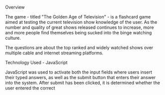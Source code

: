 Overview

The game - titled "The Golden Age of Television" - is a flashcard game aimed at testing the current television show knowledge of the user. As the number and quality of great shows released continues to increase, more and more people find themselves being sucked into the binge watching culture.

The questions are about the top ranked and widely watched shows over multiple cable and internet streaming platforms.


Technology Used - JavaScript

JavaScript was used to activate both the input fields where users insert their typed answers, as well as the submit button that enters their answer into the system. After submit has been clicked, it is determined whether the user entered the correct 

